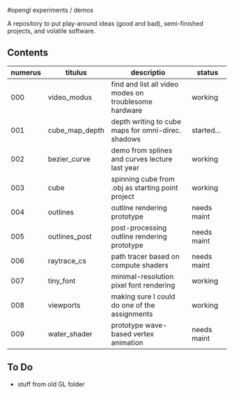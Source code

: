 #opengl experiments / demos

A repository to put play-around ideas (good and bad), semi-finished projects,
and volatile software.

## Contents

| numerus | titulus           | descriptio                                            | status      |
|---------|-------------------|-------------------------------------------------------|-------------|
| 000     | video_modus       | find and list all video modes on troublesome hardware | working     |
| 001     | cube_map_depth    | depth writing to cube maps for omni-direc. shadows    | started...  |
| 002     | bezier_curve      | demo from splines and curves lecture last year        | working     |
| 003     | cube              | spinning cube from .obj as starting point project     | working     |
| 004     | outlines          | outline rendering prototype                           | needs maint |
| 005     | outlines_post     | post-processing outline rendering prototype           | needs maint |
| 006     | raytrace_cs       | path tracer based on compute shaders                  | needs maint |
| 007     | tiny_font         | minimal-resolution pixel font rendering               | working     |
| 008     | viewports         | making sure I could do one of the assignments         | working     |
| 009     | water_shader      | prototype wave-based vertex animation                 | needs maint |

## To Do

* stuff from old GL folder
